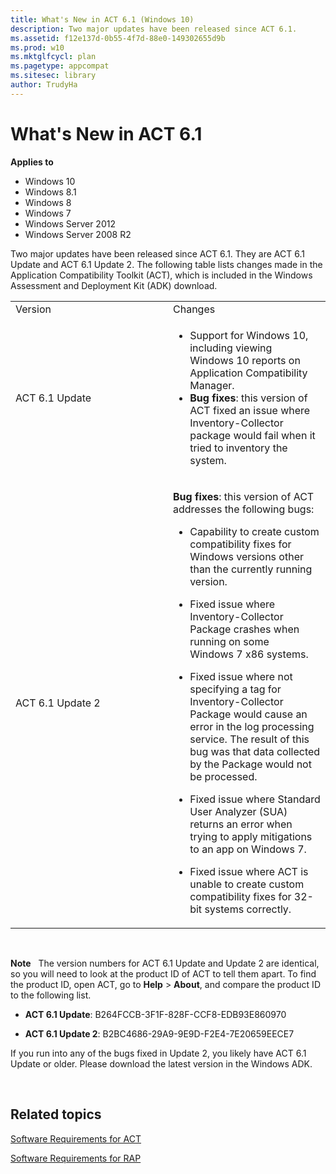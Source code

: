 ```yaml
---
title: What's New in ACT 6.1 (Windows 10)
description: Two major updates have been released since ACT 6.1.
ms.assetid: f12e137d-0b55-4f7d-88e0-149302655d9b
ms.prod: w10
ms.mktglfcycl: plan
ms.pagetype: appcompat
ms.sitesec: library
author: TrudyHa
---
```


# What's New in ACT 6.1


**Applies to**

-   Windows 10
-   Windows 8.1
-   Windows 8
-   Windows 7
-   Windows Server 2012
-   Windows Server 2008 R2

Two major updates have been released since ACT 6.1. They are ACT 6.1 Update and ACT 6.1 Update 2. The following table lists changes made in the Application Compatibility Toolkit (ACT), which is included in the Windows Assessment and Deployment Kit (ADK) download.

<table>
<colgroup>
<col width="50%" />
<col width="50%" />
</colgroup>
<tbody>
<tr class="odd">
<td align="left">Version</td>
<td align="left">Changes</td>
</tr>
<tr class="even">
<td align="left">ACT 6.1 Update</td>
<td align="left"><ul>
<li>Support for Windows 10, including viewing Windows 10 reports on Application Compatibility Manager.</li>
<li><strong>Bug fixes</strong>: this version of ACT fixed an issue where Inventory-Collector package would fail when it tried to inventory the system.</li>
</ul></td>
</tr>
<tr class="odd">
<td align="left">ACT 6.1 Update 2</td>
<td align="left"><p><strong>Bug fixes</strong>: this version of ACT addresses the following bugs:</p>
<ul>
<li><p>Capability to create custom compatibility fixes for Windows versions other than the currently running version.</p></li>
<li><p>Fixed issue where Inventory-Collector Package crashes when running on some Windows 7 x86 systems.</p></li>
<li><p>Fixed issue where not specifying a tag for Inventory-Collector Package would cause an error in the log processing service. The result of this bug was that data collected by the Package would not be processed.</p></li>
<li><p>Fixed issue where Standard User Analyzer (SUA) returns an error when trying to apply mitigations to an app on Windows 7.</p></li>
<li><p>Fixed issue where ACT is unable to create custom compatibility fixes for 32-bit systems correctly.</p></li>
</ul></td>
</tr>
</tbody>
</table>

 

**Note**  
The version numbers for ACT 6.1 Update and Update 2 are identical, so you will need to look at the product ID of ACT to tell them apart. To find the product ID, open ACT, go to **Help** &gt; **About**, and compare the product ID to the following list.

-   **ACT 6.1 Update**: B264FCCB-3F1F-828F-CCF8-EDB93E860970

-   **ACT 6.1 Update 2**: B2BC4686-29A9-9E9D-F2E4-7E20659EECE7

If you run into any of the bugs fixed in Update 2, you likely have ACT 6.1 Update or older. Please download the latest version in the Windows ADK.

 

## Related topics


[Software Requirements for ACT](software-requirements-for-act.md)

[Software Requirements for RAP](software-requirements-for-rap.md)

 

 





